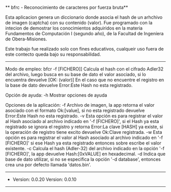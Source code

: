 ** bfrc - Reconocimiento de caracteres por fuerza bruta**

Esta aplicacion genera un diccionario donde asocia el hash de un arhchivo de imagen (captcha) con su contenido (valor).
Fue programado con la intecion de demostrar los conocimientos adquiridos en la materia Fundamentos de Computación I (segundo año),
de la Facultad de Ingeníera de Obera-Misiones.

Este trabajo fue realizado solo con fines educativos, cualqueir uso fuera de este contecto queda bajo su responsabilidad.

---

Modo de empleo:  bfcr -f [FICHERO]]
Calcula el hash con el cifrado Adler32 del archivo, luego busca en su base de dato el valor asociado,
si lo encuentra devuelve [OK: (valor)]
En el caso que no encuentre el registro en la base de dato devuelve Error:Este Hash no esta registrado.

Opción de ayuda:
 -h	Mostrar opciones de ayuda

Opciones de la aplicación:
 -f	Archivo de imagen, la app retorna el valor asociado con el formato Ok:[value],
	si no esta registrado devuelve Error:Este Hash no esta registrado.
 -v	Esta opción es para registrar el valor al Hash asociado al archivo indicado en '-f [FICHERO]',
	si el Hash ya esta registrado se ignora el registro y retorna Error:La clave [HASH] ya existe,
	si la operación de registro tiene excito devuelve Ok:Clave registrada.
 -w	Esta opción es para registrar el valor al Hash asociado al archivo indicado en '-f [FICHERO]'
	si ese Hash ya esta registrado entonces sobre escribe el valor existente.
 -c	Calcula el hash (Adler-32) del archivo indicado en la opción '-f [FICHERO]',
	la app devuelve Hash:[0xVALUE] en hexadecimal.
 -d	Indica que base de dato utilizar, si no se especifica la opción '-d database',
	entonces crea una por defecto llamada 'datos.bin'.

---
* Version: 0.0.20
Version: 0.0.10
---




